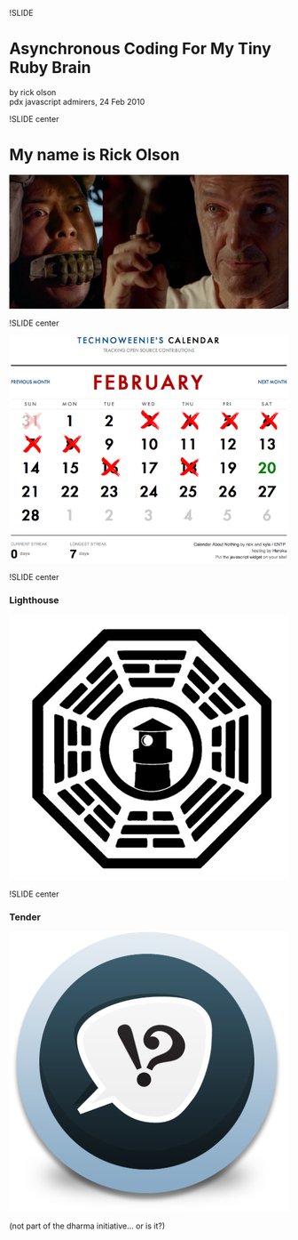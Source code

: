 !SLIDE
# Asynchronous Coding For My Tiny Ruby Brain #

by rick olson  
pdx javascript admirers, 24 Feb 2010

!SLIDE center
# My name is Rick Olson #

![locke introduction](miles_meets_locke.jpg)

!SLIDE center

[![calendar about nothing](calendar.png)](http://calendaraboutnothing.com/~technoweenie)

!SLIDE center

### Lighthouse ###

[![lighthouse](lighthouse_dharma.jpg)](http://lighthouseapp.com)

!SLIDE center

### Tender ###

[![tender support](tender.png)](http://tenderapp.com)

(not part of the dharma initiative... or is it?)